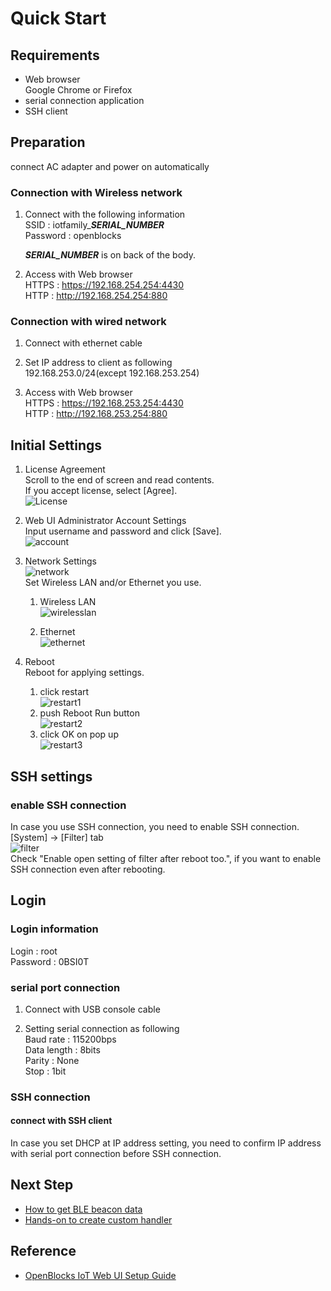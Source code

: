 # Quick Start
## Requirements
* Web browser  
Google Chrome or Firefox  
* serial connection application  
* SSH client  


## Preparation
connect AC adapter and power on automatically  

### Connection with Wireless network  
1. Connect with the following information  
SSID : iotfamily_***SERIAL_NUMBER***  
Password : openblocks  

    ***SERIAL_NUMBER*** is on back of the body.

1. Access with Web browser  
    HTTPS : https://192.168.254.254:4430  
    HTTP : http://192.168.254.254:880  

### Connection with wired network  
1. Connect with ethernet cable  

1. Set IP address to client as following  
192.168.253.0/24(except 192.168.253.254)  

1. Access with Web browser  
    HTTPS : https://192.168.253.254:4430  
    HTTP : http://192.168.253.254:880  


## Initial Settings

1. License Agreement  
Scroll to the end of screen and read contents.  
If you accept license, select [Agree].  
![License](/image/webui/license.png)

1. Web UI Administrator Account Settings  
Input username and password and click [Save].  
![account](/image/webui/account.png)

1. Network Settings  
![network](/image/webui/network.png)  
Set Wireless LAN and/or Ethernet you use.  
    1. Wireless LAN  
![wirelesslan](/image/webui/wirelesslan.png)

    1. Ethernet  
![ethernet](/image/webui/ethernet.png)

1. Reboot  
Reboot for applying settings.  
    1. click restart  
![restart1](/image/webui/restart1.png)  
    1. push Reboot Run button  
![restart2](/image/webui/restart2.png)  
    1. click OK on pop up  
![restart3](/image/webui/restart3.png)  

## SSH settings
### enable SSH connection  
In case you use SSH connection, you need to enable SSH connection.  
[System] -> [Filter] tab  
![filter](/image/webui/filter.png)  
Check "Enable open setting of filter after reboot too.", if you want to enable SSH connection even after rebooting.  

## Login  
### Login information  
Login : root  
Password : 0BSI0T 

### serial port connection  
1. Connect with USB console cable  

1. Setting serial connection as following  
Baud rate : 115200bps  
Data length : 8bits  
Parity : None  
Stop : 1bit  

### SSH connection  
#### connect with SSH client  
In case you set DHCP at IP address setting, you need to confirm IP address with serial port connection before SSH connection.  


## Next Step

* [How to get BLE beacon data]()
* [Hands-on to create custom handler]()

## Reference
* [OpenBlocks IoT Web UI Setup Guide]()
